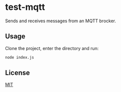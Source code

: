# test-mqtt

Sends and receives messages from an MQTT brocker.

## Usage
Clone the project, enter the directory and run:

```bash
node index.js
```

## License

[MIT](./LICENSE)

